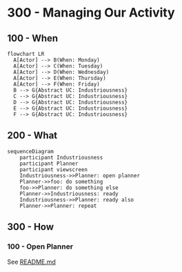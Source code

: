 # 300 - Managing Our Activity

## 100 - When

```mermaid
flowchart LR
  A[Actor] --> B(When: Monday)
  A[Actor] --> C(When: Tuesday)
  A[Actor] --> D(When: Wednesday)
  A[Actor] --> E(When: Thursday)
  A[Actor] --> F(When: Friday)
  B --> G{Abstract UC: Industriousness}
  C --> G{Abstract UC: Industriousness}
  D --> G{Abstract UC: Industriousness}
  E --> G{Abstract UC: Industriousness}
  F --> G{Abstract UC: Industriousness}
```

## 200 - What

```mermaid
sequenceDiagram
    participant Industriousness
    participant Planner
    participant viewscreen
    Industriousness->>Planner: open planner
    Planner->>foo: do something
    foo->>Planner: do something else
    Planner->>Industriousness: ready
    Industriousness->>Planner: ready also
    Planner->>Planner: repeat
```

## 300 - How

### 100 - Open Planner

See [README.md](./300/100/README.md)
